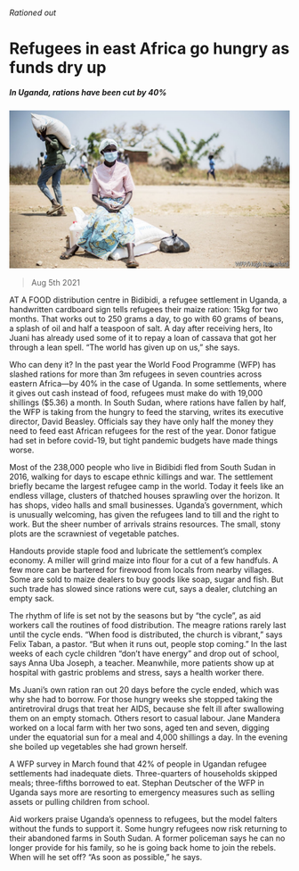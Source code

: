 ###### Rationed out

# Refugees in east Africa go hungry as funds dry up 

##### In Uganda, rations have been cut by 40% 

![image](images/20210807_MAP002_0.jpg) 

> Aug 5th 2021 

AT A FOOD distribution centre in Bidibidi, a refugee settlement in Uganda, a handwritten cardboard sign tells refugees their maize ration: 15kg for two months. That works out to 250 grams a day, to go with 60 grams of beans, a splash of oil and half a teaspoon of salt. A day after receiving hers, Ito Juani has already used some of it to repay a loan of cassava that got her through a lean spell. “The world has given up on us,” she says.

Who can deny it? In the past year the World Food Programme (WFP) has slashed rations for more than 3m refugees in seven countries across eastern Africa—by 40% in the case of Uganda. In some settlements, where it gives out cash instead of food, refugees must make do with 19,000 shillings ($5.36) a month. In South Sudan, where rations have fallen by half, the WFP is taking from the hungry to feed the starving, writes its executive director, David Beasley. Officials say they have only half the money they need to feed east African refugees for the rest of the year. Donor fatigue had set in before covid-19, but tight pandemic budgets have made things worse.


Most of the 238,000 people who live in Bidibidi fled from South Sudan in 2016, walking for days to escape ethnic killings and war. The settlement briefly became the largest refugee camp in the world. Today it feels like an endless village, clusters of thatched houses sprawling over the horizon. It has shops, video halls and small businesses. Uganda’s government, which is unusually welcoming, has given the refugees land to till and the right to work. But the sheer number of arrivals strains resources. The small, stony plots are the scrawniest of vegetable patches.

Handouts provide staple food and lubricate the settlement’s complex economy. A miller will grind maize into flour for a cut of a few handfuls. A few more can be bartered for firewood from locals from nearby villages. Some are sold to maize dealers to buy goods like soap, sugar and fish. But such trade has slowed since rations were cut, says a dealer, clutching an empty sack.

The rhythm of life is set not by the seasons but by “the cycle”, as aid workers call the routines of food distribution. The meagre rations rarely last until the cycle ends. “When food is distributed, the church is vibrant,” says Felix Taban, a pastor. “But when it runs out, people stop coming.” In the last weeks of each cycle children “don’t have energy” and drop out of school, says Anna Uba Joseph, a teacher. Meanwhile, more patients show up at hospital with gastric problems and stress, says a health worker there.

Ms Juani’s own ration ran out 20 days before the cycle ended, which was why she had to borrow. For those hungry weeks she stopped taking the antiretroviral drugs that treat her AIDS, because she felt ill after swallowing them on an empty stomach. Others resort to casual labour. Jane Mandera worked on a local farm with her two sons, aged ten and seven, digging under the equatorial sun for a meal and 4,000 shillings a day. In the evening she boiled up vegetables she had grown herself.

A WFP survey in March found that 42% of people in Ugandan refugee settlements had inadequate diets. Three-quarters of households skipped meals; three-fifths borrowed to eat. Stephan Deutscher of the WFP in Uganda says more are resorting to emergency measures such as selling assets or pulling children from school.

Aid workers praise Uganda’s openness to refugees, but the model falters without the funds to support it. Some hungry refugees now risk returning to their abandoned farms in South Sudan. A former policeman says he can no longer provide for his family, so he is going back home to join the rebels. When will he set off? “As soon as possible,” he says.

